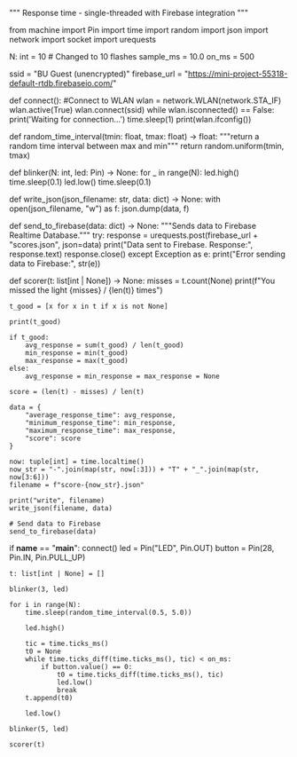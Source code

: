"""
Response time - single-threaded with Firebase integration
"""

from machine import Pin
import time
import random
import json
import network
import socket
import urequests

N: int = 10  # Changed to 10 flashes
sample_ms = 10.0
on_ms = 500

ssid = "BU Guest (unencrypted)"
firebase_url = "https://mini-project-55318-default-rtdb.firebaseio.com/"

def connect():
    #Connect to WLAN
    wlan = network.WLAN(network.STA_IF)
    wlan.active(True)
    wlan.connect(ssid)
    while wlan.isconnected() == False:
        print('Waiting for connection...')
        time.sleep(1)
    print(wlan.ifconfig())

def random_time_interval(tmin: float, tmax: float) -> float:
    """return a random time interval between max and min"""
    return random.uniform(tmin, tmax)

def blinker(N: int, led: Pin) -> None:
    for _ in range(N):
        led.high()
        time.sleep(0.1)
        led.low()
        time.sleep(0.1)

def write_json(json_filename: str, data: dict) -> None:
    with open(json_filename, "w") as f:
        json.dump(data, f)

def send_to_firebase(data: dict) -> None:
    """Sends data to Firebase Realtime Database."""
    try:
        response = urequests.post(firebase_url + "scores.json", json=data)
        print("Data sent to Firebase. Response:", response.text)
        response.close()
    except Exception as e:
        print("Error sending data to Firebase:", str(e))

def scorer(t: list[int | None]) -> None:
    misses = t.count(None)
    print(f"You missed the light {misses} / {len(t)} times")

    t_good = [x for x in t if x is not None]

    print(t_good)

    if t_good:
        avg_response = sum(t_good) / len(t_good)
        min_response = min(t_good)
        max_response = max(t_good)
    else:
        avg_response = min_response = max_response = None

    score = (len(t) - misses) / len(t)

    data = {
        "average_response_time": avg_response,
        "minimum_response_time": min_response,
        "maximum_response_time": max_response,
        "score": score
    }

    now: tuple[int] = time.localtime()
    now_str = "-".join(map(str, now[:3])) + "T" + "_".join(map(str, now[3:6]))
    filename = f"score-{now_str}.json"

    print("write", filename)
    write_json(filename, data)

    # Send data to Firebase
    send_to_firebase(data)

if __name__ == "__main__":
    connect()
    led = Pin("LED", Pin.OUT)
    button = Pin(28, Pin.IN, Pin.PULL_UP)

    t: list[int | None] = []

    blinker(3, led)

    for i in range(N):
        time.sleep(random_time_interval(0.5, 5.0))

        led.high()

        tic = time.ticks_ms()
        t0 = None
        while time.ticks_diff(time.ticks_ms(), tic) < on_ms:
            if button.value() == 0:
                t0 = time.ticks_diff(time.ticks_ms(), tic)
                led.low()
                break
        t.append(t0)

        led.low()

    blinker(5, led)

    scorer(t)
